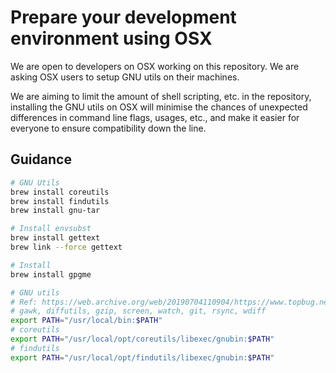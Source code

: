 # Prepare your development environment using OSX

We are open to developers on OSX working on this repository. We are asking OSX
users to setup GNU utils on their machines.

We are aiming to limit the amount of shell scripting, etc. in the repository,
installing the GNU utils on OSX will minimise the chances of unexpected
differences in command line flags, usages, etc., and make it easier for everyone
to ensure compatibility down the line.

## Guidance

```bash
# GNU Utils
brew install coreutils
brew install findutils
brew install gnu-tar

# Install envsubst
brew install gettext
brew link --force gettext

# Install
brew install gpgme

# GNU utils
# Ref: https://web.archive.org/web/20190704110904/https://www.topbug.net/blog/2013/04/14/install-and-use-gnu-command-line-tools-in-mac-os-x
# gawk, diffutils, gzip, screen, watch, git, rsync, wdiff
export PATH="/usr/local/bin:$PATH"
# coreutils
export PATH="/usr/local/opt/coreutils/libexec/gnubin:$PATH"
# findutils
export PATH="/usr/local/opt/findutils/libexec/gnubin:$PATH"
```
